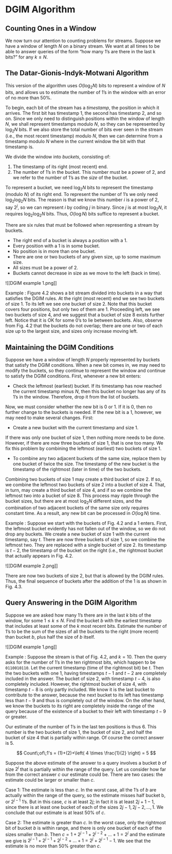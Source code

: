 # DGIM Algorithm

## Counting Ones in a Window

We now turn our attention to counting problems for streams. Suppose we have a window of length $N$ on a binary stream. We want at all times to be able to answer queries of the form “how many 1’s are there in the last k bits?” for any $k \leq N$.

## The Datar-Gionis-Indyk-Motwani Algorithm

This version of the algorithm uses $O(\log_2 N)$ bits to represent a window of $N$ bits, and allows us to estimate the number of 1’s in the window with an error of no more than 50%.

To begin, each bit of the stream has a *timestamp*, the position in which it arrives. The first bit has timestamp 1, the second has timestamp 2, and so on. Since we only need to distinguish positions within the window of length $N$, we shall represent timestamps modulo $N$, so they can be represented by $\log_2 N$ bits. If we also store the total number of bits ever seen in the stream (i.e., the most recent timestamp) modulo $N$, then we can determine from a timestamp modulo $N$ where in the current window the bit with that timestamp is.

We divide the window into *buckets*, consisting of:
1. The timestamp of its right (most recent) end.
2. The number of 1’s in the bucket. This number must be a power of 2, and we refer to the number of 1’s as the *size* of the bucket.

To represent a bucket, we need $\log_2 N$ bits to represent the timestamp (modulo $N$) of its right end. To represent the number of 1’s we only need $\log_2 \log_2 N$ bits. The reason is that we know this number $i$ is a power of $2$, say $2^j$, so we can represent $i$ by coding $j$ in binary. Since $j$ is at most $\log_2 N$, it requires $\log_2 \log_2 N$ bits. Thus, $O(\log N)$ bits suffice to represent a bucket.

There are six rules that must be followed when representing a stream by buckets.
- The right end of a bucket is always a position with a 1.
- Every position with a 1 is in some bucket.
- No position is in more than one bucket.
- There are one or two buckets of any given size, up to some maximum size.
- All sizes must be a power of 2.
- Buckets cannot decrease in size as we move to the left (back in time).

![[DGIM example 1.png]]

Example : Figure 4.2 shows a bit stream divided into buckets in a way that satisfies the DGIM rules. At the right (most recent) end we see two buckets of size 1. To its left we see one bucket of size 2. Note that this bucket covers four positions, but only two of them are 1. Proceeding left, we see two buckets of size 4, and we suggest that a bucket of size 8 exists further left. Notice that it is OK for some 0’s to lie between buckets. Also, observe from Fig. 4.2 that the buckets do not overlap; there are one or two of each size up to the largest size, and sizes only increase moving left.

## Maintaining the DGIM Conditions

Suppose we have a window of length $N$ properly represented by buckets that satisfy the DGIM conditions. When a new bit comes in, we may need to modify the buckets, so they continue to represent the window and continue to satisfy the DGIM conditions. First, whenever a new bit enters:

- Check the leftmost (earliest) bucket. If its timestamp has now reached the current timestamp minus $N$, then this bucket no longer has any of its 1’s in the window. Therefore, drop it from the list of buckets.

Now, we must consider whether the new bit is 0 or 1. If it is 0, then no further change to the buckets is needed. If the new bit is a 1, however, we may need to make several changes. First:

- Create a new bucket with the current timestamp and size 1.

If there was only one bucket of size 1, then nothing more needs to be done. However, if there are now three buckets of size 1, that is one too many. We fix this problem by combining the leftmost (earliest) two buckets of size 1.

- To combine any two adjacent buckets of the same size, replace them by one bucket of twice the size. The timestamp of the new bucket is the timestamp of the rightmost (later in time) of the two buckets.

Combining two buckets of size 1 may create a third bucket of size 2. If so, we combine the leftmost two buckets of size 2 into a bucket of size 4. That, in turn, may create a third bucket of size 4, and if so we combine the leftmost two into a bucket of size 8. This process may ripple through the bucket sizes, but there are at most $\log_2 N$ different sizes, and the combination of two adjacent buckets of the same size only requires constant time. As a result, any new bit can be processed in $O(\log N)$ time.

Example : Suppose we start with the buckets of Fig. 4.2 and a 1 enters. First, the leftmost bucket evidently has not fallen out of the window, so we do not drop any buckets. We create a new bucket of size 1 with the current timestamp, say $t$. There are now three buckets of size 1, so we combine the leftmost two. They are replaced with a single bucket of size 2. Its timestamp is $t − 2$, the timestamp of the bucket on the right (i.e., the rightmost bucket that actually appears in Fig. 4.2.

![[DGIM example 2.png]]

There are now two buckets of size 2, but that is allowed by the DGIM rules. Thus, the final sequence of buckets after the addition of the 1 is as shown in Fig. 4.3.

## Query Answering in the DGIM Algorithm

Suppose we are asked how many 1’s there are in the last $k$ bits of the window, for some $1 \leq k \leq N$. Find the bucket $b$ with the earliest timestamp that includes at least some of the $k$ most recent bits. Estimate the number of 1’s to be the sum of the sizes of all the buckets to the right (more recent) than bucket $b$, plus half the size of $b$ itself.

![[DGIM example 1.png]]

Example : Suppose the stream is that of Fig. 4.2, and $k = 10$. Then the query asks for the number of 1’s in the ten rightmost bits, which happen to be `0110010110`. Let the current timestamp (time of the rightmost bit) be $t$. Then the two buckets with one 1, having timestamps $t − 1$ and $t − 2$ are completely included in the answer. The bucket of size 2, with timestamp $t − 4$, is also completely included. However, the rightmost bucket of size 4, with timestamp $t − 8$ is only partly included. We know it is the last bucket to contribute to the answer, because the next bucket to its left has timestamp less than $t − 9$ and thus is completely out of the window. On the other hand, we know the buckets to its right are completely inside the range of the query because of the existence of a bucket to their left with timestamp $t − 9$ or greater.

Our estimate of the number of 1’s in the last ten positions is thus 6. This number is the two buckets of size 1, the bucket of size 2, and half the bucket of size 4 that is partially within range. Of course the correct answer is 5.

$$ 
Count\;of\;1's = (1)+(2)+\left( 4 \times \frac{1}{2} \right) = 5 
$$

Suppose the above estimate of the answer to a query involves a bucket $b$ of size $2^j$ that is partially within the range of the query. Let us consider how far from the correct answer $c$ our estimate could be. There are two cases: the estimate could be larger or smaller than $c$.

Case 1: The estimate is less than $c$. In the worst case, all the 1’s of $b$ are actually within the range of the query, so the estimate misses half bucket b, or $2^{j−1}$ 1’s. But in this case, $c$ is at least $2j$; in fact it is at least $2j+1 − 1$, since there is at least one bucket of each of the sizes $2j−1, 2j−2, . . . , 1$. We conclude that our estimate is at least 50% of $c$.

Case 2: The estimate is greater than $c$. In the worst case, only the rightmost bit of bucket $b$ is within range, and there is only one bucket of each of the sizes smaller than $b$. Then $c = 1 + 2^{j−1} + 2^{j−2} + ... + 1 = 2^j$ and the estimate we give is $2^{j−1} + 2^{j−1} + 2^{j−2} + ... + 1 = 2^j + 2^{j−1} − 1$. We see that the estimate is no more than 50% greater than $c$.